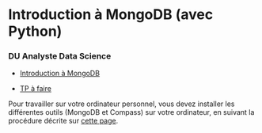 # Introduction à MongoDB (avec Python)

### DU Analyste Data Science

- [Introduction à MongoDB](python-mongodb.slides.html)

- [TP à faire](python-mongodb-evaluation)

<!--
    - [correction du début, sur `restaurants`](python-mongodb-correction-debut)
-->


Pour travailler sur votre ordinateur personnel, vous devez installer les différentes outils (MongoDB et Compass) sur votre ordinateur, en suivant la procédure décrite sur [cette page](../info-mongo).
